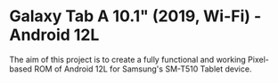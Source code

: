 # Galaxy Tab A 10.1" (2019, Wi-Fi) - Android 12L

The aim of this project is to create a fully functional and working Pixel-based ROM of Android 12L for Samsung's SM-T510 Tablet device.

